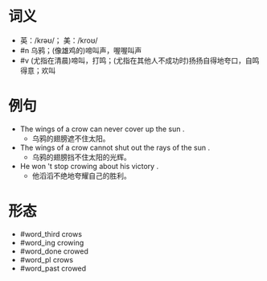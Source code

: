 # 词义
- 英：/krəʊ/； 美：/kroʊ/
- #n 乌鸦；(像雄鸡的)啼叫声，喔喔叫声
- #v (尤指在清晨)啼叫，打鸣；(尤指在其他人不成功时)扬扬自得地夸口，自鸣得意；欢叫
# 例句
- The wings of a crow can never cover up the sun .
	- 乌鸦的翅膀遮不住太阳。
- The wings of a crow cannot shut out the rays of the sun .
	- 乌鸦的翅膀挡不住太阳的光辉。
- He won 't stop crowing about his victory .
	- 他滔滔不绝地夸耀自己的胜利。
# 形态
- #word_third crows
- #word_ing crowing
- #word_done crowed
- #word_pl crows
- #word_past crowed

